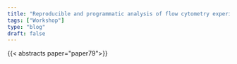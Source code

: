 ```yaml
---
title: "Reproducible and programmatic analysis of flow cytometry experiments with the cytoverse"
tags: ["Workshop"]
type: "blog"
draft: false
---
```


{{< abstracts paper="paper79">}}


